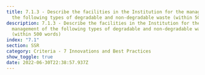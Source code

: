 ```yaml
---
title: 7.1.3 - Describe the facilities in the Institution for the management of
  the following types of degradable and non-degradable waste (within 500 words)
description: 7.1.3 - Describe the facilities in the Institution for the
  management of the following types of degradable and non-degradable waste
  (within 500 words)
index: "7.1"
section: SSR
category: Criteria - 7 Innovations and Best Practices
show_toggle: true
date: 2022-06-30T22:38:57.937Z
---
```

